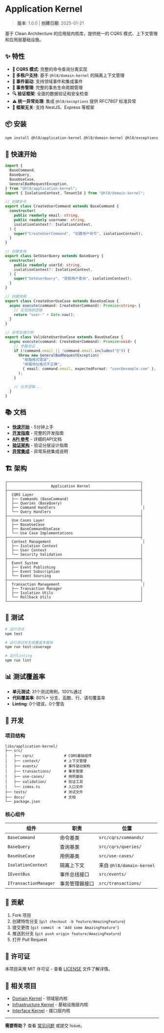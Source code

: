 # Application Kernel

> **版本**: 1.0.0 | **创建日期**: 2025-01-21

基于 Clean Architecture 的应用层内核库，提供统一的 CQRS 模式、上下文管理和应用层基础设施。

## ✨ 特性

- **🚀 CQRS 模式**: 完整的命令查询分离实现
- **🏢 多租户支持**: 基于 `@hl8/domain-kernel` 的隔离上下文管理
- **📡 事件驱动**: 支持领域事件和集成事件
- **💾 事务管理**: 完整的事务生命周期管理
- **🔍 验证框架**: 全面的数据验证和安全检查
- **⚠️ 统一异常处理**: 集成 `@hl8/exceptions` 提供 RFC7807 标准异常
- **🔧 框架无关**: 支持 NestJS、Express 等框架

## 📦 安装

```bash
npm install @hl8/application-kernel @hl8/domain-kernel @hl8/exceptions
```

## 🚀 快速开始

```typescript
import {
  BaseCommand,
  BaseQuery,
  BaseUseCase,
  GeneralBadRequestException,
} from "@hl8/application-kernel";
import { IsolationContext, TenantId } from "@hl8/domain-kernel";

// 创建命令
export class CreateUserCommand extends BaseCommand {
  constructor(
    public readonly email: string,
    public readonly username: string,
    isolationContext?: IsolationContext,
  ) {
    super("CreateUserCommand", "创建用户命令", isolationContext);
  }
}

// 创建查询
export class GetUserQuery extends BaseQuery {
  constructor(
    public readonly userId: string,
    isolationContext?: IsolationContext,
  ) {
    super("GetUserQuery", "获取用户查询", isolationContext);
  }
}

// 创建用例
export class CreateUserUseCase extends BaseUseCase {
  async execute(command: CreateUserCommand): Promise<string> {
    // 实现用例逻辑
    return "user-" + Date.now();
  }
}

// 异常处理示例
export class ValidateUserUseCase extends BaseUseCase {
  async execute(command: CreateUserCommand): Promise<void> {
    // 参数验证
    if (!command.email || !command.email.includes("@")) {
      throw new GeneralBadRequestException(
        "邮箱格式错误",
        "邮箱地址格式不正确",
        { email: command.email, expectedFormat: "user@example.com" },
      );
    }

    // 业务逻辑...
  }
}
```

## 📚 文档

- **[快速开始](./docs/QUICK_START.md)** - 5分钟上手
- **[开发指南](./docs/APPLICATION_LAYER_DEVELOPMENT_GUIDE.md)** - 完整的开发指南
- **[API 参考](./docs/API_REFERENCE.md)** - 详细的API文档
- **[验证架构](./docs/VALIDATION_ARCHITECTURE.md)** - 验证分层设计指南
- **[异常集成](./docs/EXCEPTION_INTEGRATION.md)** - 异常系统集成说明

## 🏗️ 架构

```
┌─────────────────────────────────────────────────────────────┐
│                    Application Kernel                       │
├─────────────────────────────────────────────────────────────┤
│  CQRS Layer                                                 │
│  ├── Commands (BaseCommand)                                 │
│  ├── Queries (BaseQuery)                                    │
│  ├── Command Handlers                                        │
│  └── Query Handlers                                         │
├─────────────────────────────────────────────────────────────┤
│  Use Cases Layer                                            │
│  ├── BaseUseCase                                            │
│  ├── BaseCommandUseCase                                     │
│  └── Use Case Implementations                               │
├─────────────────────────────────────────────────────────────┤
│  Context Management                                          │
│  ├── Isolation Context                                      │
│  ├── User Context                                           │
│  └── Security Validation                                    │
├─────────────────────────────────────────────────────────────┤
│  Event System                                               │
│  ├── Event Publishing                                       │
│  ├── Event Subscription                                     │
│  └── Event Sourcing                                         │
├─────────────────────────────────────────────────────────────┤
│  Transaction Management                                      │
│  ├── Transaction Manager                                    │
│  ├── Isolation Utils                                        │
│  └── Rollback Utils                                         │
└─────────────────────────────────────────────────────────────┘
```

## 🧪 测试

```bash
# 运行测试
npm test

# 运行测试并生成覆盖率报告
npm run test:coverage

# 运行linting
npm run lint
```

## 📊 测试覆盖率

- **单元测试**: 31个测试用例，100%通过
- **代码覆盖率**: 80%+ 分支、函数、行、语句覆盖率
- **Linting**: 0个错误，0个警告

## 🔧 开发

### 项目结构

```
libs/application-kernel/
├── src/
│   ├── cqrs/              # CQRS基础组件
│   ├── context/           # 上下文管理
│   ├── events/            # 事件驱动架构
│   ├── transactions/      # 事务管理
│   ├── use-cases/         # 用例基础
│   ├── validation/        # 验证工具
│   └── index.ts           # 入口文件
├── tests/                 # 测试文件
├── docs/                  # 文档
└── package.json
```

### 核心组件

| 组件                  | 职责           | 位置                      |
| --------------------- | -------------- | ------------------------- |
| `BaseCommand`         | 命令基类       | `src/cqrs/commands/`      |
| `BaseQuery`           | 查询基类       | `src/cqrs/queries/`       |
| `BaseUseCase`         | 用例基类       | `src/use-cases/`          |
| `IsolationContext`    | 隔离上下文     | 来自 `@hl8/domain-kernel` |
| `IEventBus`           | 事件总线接口   | `src/events/`             |
| `ITransactionManager` | 事务管理器接口 | `src/transactions/`       |

## 🤝 贡献

1. Fork 项目
2. 创建特性分支 (`git checkout -b feature/AmazingFeature`)
3. 提交更改 (`git commit -m 'Add some AmazingFeature'`)
4. 推送到分支 (`git push origin feature/AmazingFeature`)
5. 打开 Pull Request

## 📄 许可证

本项目采用 MIT 许可证 - 查看 [LICENSE](LICENSE) 文件了解详情。

## 🔗 相关项目

- [Domain Kernel](../domain-kernel/) - 领域层内核
- [Infrastructure Kernel](../infrastructure-kernel/) - 基础设施层内核
- [Interface Kernel](../interface-kernel/) - 接口层内核

---

**需要帮助？** 查看 [常见问题](./docs/APPLICATION_LAYER_DEVELOPMENT_GUIDE.md#11-常见问题) 或提交 Issue。
